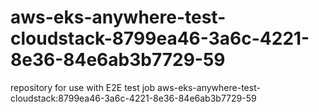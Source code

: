 # aws-eks-anywhere-test-cloudstack-8799ea46-3a6c-4221-8e36-84e6ab3b7729-59
repository for use with E2E test job aws-eks-anywhere-test-cloudstack:8799ea46-3a6c-4221-8e36-84e6ab3b7729-59
